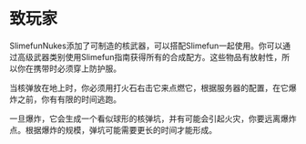 # 致玩家

SlimefunNukes添加了可制造的核武器，可以搭配Slimefun一起使用。你可以通过高级武器类别使用Slimefun指南获得所有的合成配方。这些物品有放射性，所以你在携带时必须穿上防护服。  

当核弹放在地上时，你必须用打火石右击它来点燃它，根据服务器的配置，在它爆炸之前，你有有限的时间逃跑。  

一旦爆炸，它会生成一个看似球形的核弹坑，并有可能会引起火灾，你要远离爆炸点。根据爆炸的规模，弹坑可能需要更长的时间才能形成。
